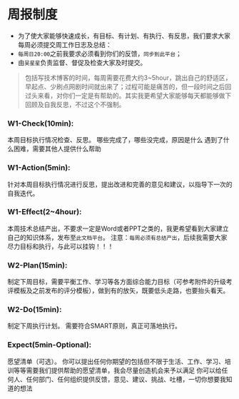 # 周报制度

* 为了使大家能够快速成长，有目标、有计划、有执行、有反思，我们要求大家每周必须提交周工作日志及总结：
* `每周日20:00`之前我要求必须看到你们的反馈，`同步到此平台`；
* 由`吴星星`负责监督、督促及检查大家及时提交。
> 包括写技术博客的时间，每周需要花费大约3~5hour，跳出自己的舒适区，早起点、少刷点网剧时间就出来了；过程可能是痛苦的，但一段时间之后回过头来看，对你们一定是有帮助的。其实我更希望大家能够每天都能够做下回顾及自我反思，不过这个不强制。

### W1-Check(10min):
本周目标执行情况检查、反思。
哪些完成了，哪些没完成，原因是什么
遇到了什么困难，需要其他人提供什么帮助
 
### W1-Action(5min):
针对本周目标执行情况进行反思，提出改进和完善的意见和建议，以指导下一次的自我迭代。
 
### W1-Effect(2~4hour):
本周技术总结产出，不要求一定是Word或者PPT之类的，我更希望看到大家建立自己的知识体系，发布至`此文档平台`。
注意：`每周必须有总结产出`，后续我需要大家尽力目标和执行，与此可以挂钩！！！
 
### W2-Plan(15min):
制定下周目标，需要平衡工作、学习等各方面综合能力目标（可参考附件的升级考评模板及之前发布的评分模板），做到有的放矢，既要低头走路，也要抬头看天。
 
### W2-Do(15min):
制定下周执行计划。
需要符合SMART原则，真正可落地执行。
 
### Expect(5min-Optional):
愿望清单（可选）。
你可以提出任何你期望的包括但不限于生活、工作、学习、培训等等需要我们提供帮助的愿望清单，我会尽量创造机会来予以满足
你可以给任何人、任何部门、任何组织提供反馈，意见、建议、挑战、吐槽，一切你想要我知道的想法